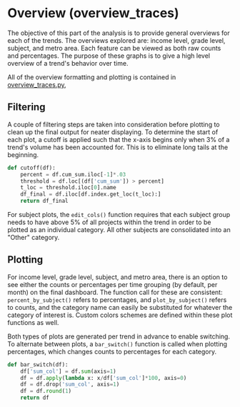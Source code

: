 # Overview (overview_traces)

The objective of this part of the analysis is to provide general overviews for each of the trends. The overviews explored are: income level, grade level, subject, and metro area. Each feature can be viewed as both raw counts and percentages. The purpose of these graphs is to give a high level overview of a trend's behavior over time.

All of the overview formatting and plotting is contained in [overview_traces.py](../lib/overview_traces.py), 

## Filtering

A couple of filtering steps are taken into consideration before plotting to clean up the final output for neater displaying. To determine the start of each plot, a cutoff is applied such that the x-axis begins only when 3% of a trend's volume has been accounted for. This is to eliminate long tails at the beginning.

```python
def cutoff(df):
    percent = df.cum_sum.iloc[-1]*.03
    threshold = df.loc[(df['cum_sum']) > percent]
    t_loc = threshold.iloc[0].name
    df_final = df.iloc[df.index.get_loc(t_loc):]
    return df_final
```

For subject plots, the `edit_cols()` function requires that each subject group needs to have above 5% of all projects within the trend in order to be plotted as an individual category. All other subjects are consolidated into an "Other" category.

## Plotting

For income level, grade level, subject, and metro area, there is an option to see either the counts or percentages per time grouping (by default, per month) on the final dashboard. The function call for these are consistent: `percent_by_subject()` refers to percentages, and `plot_by_subject()` refers to counts, and the category name can easily be substituted for whatever the category of interest is. Custom colors schemes are defined within these plot functions as well.

Both types of plots are generated per trend in advance to enable switching. To alternate between plots, a `bar_switch()` function is called when plotting percentages, which changes counts to percentages for each category.

```python
def bar_switch(df):
    df['sum_col'] = df.sum(axis=1)
    df = df.apply(lambda x: x/df['sum_col']*100, axis=0)
    df = df.drop('sum_col', axis=1)
    df = df.round(1)
    return df
```